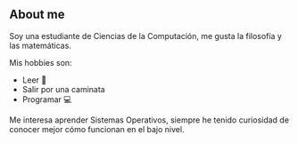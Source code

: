 ## About me

Soy una estudiante de Ciencias de la Computación, me gusta la filosofía
y las matemáticas.

Mis hobbies son:
* Leer :book:
* Salir por una caminata
* Programar :computer:

Me interesa aprender Sistemas Operativos, siempre he tenido curiosidad de
conocer mejor cómo funcionan en el bajo nivel.